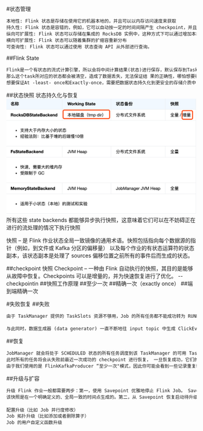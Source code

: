 #状态管理
```asp
本地性: Flink 状态是存储在使用它的机器本地的，并且可以以内存访问速度来获取
持久性: Flink 状态是容错的，例如，它可以自动按一定的时间间隔产生 checkpoint，并且在任务失败后进行恢复
纵向可扩展性: Flink 状态可以存储在集成的 RocksDB 实例中，这种方式下可以通过增加本地磁盘来扩展空间
横向可扩展性: Flink 状态可以随着集群的扩缩容重新分布
可查询性: Flink 状态可以通过使用 状态查询 API 从外部进行查询。
```
##Flink State
```asp
Flink是一个有状态的流式计算引擎，所以会将中间计算结果(状态)进行保存，默认保存到TaskManager 的堆内存中，但是当task挂掉，
那么这个task所对应的状态都会被清空，造成了数据丢失，无法保证结 果的正确性，哪怕想要得到正确结果，所有数据都要重新计算一遍，效率很低。
想要保证At -least- once和Exactly-once，需要把数据状态持久化到更安全的存储介质中，Flink提供了堆内内存、堆外内 存、HDFS、RocksDB等存储介质
```
##状态快照
状态持久化与恢复
![](.z_05_flink_01_核心功能_有状态计算_精确一次语义_checkpoint_images/8523876f.png)
所有这些 state backends 都能够异步执行快照，这意味着它们可以在不妨碍正在进行的流处理的情况下执行快照

快照 – 是 Flink 作业状态全局一致镜像的通用术语。快照包括指向每个数据源的指针（例如，到文件或 Kafka 分区的偏移量）
以及每个作业的有状态运算符的状态副本，该状态副本是处理了 sources 偏移位置之前所有的事件后而生成的状态。

##checkpoint 快照
Checkpoint – 一种由 Flink 自动执行的快照，其目的是能够从故障中恢复。Checkpoints 可以是增量的，并为快速恢复进行了优化。
 --checkpointin
##快照工作原理
##至少一次
##精确一次（exactly once）
##端到端精确一次

#失败恢复
##失败
```asp
由于 TaskManager 提供的 TaskSlots 资源不够用，Job 的所有任务都不能成功转为 RUNNING 状态，直到有新的 TaskManager 可用。在此之前，该 Job 将经历一个取消和重新提交 不断循环的过程。

与此同时，数据生成器 (data generator) 一直不断地往 input topic 中生成 ClickEvent 事件，在生产环境中也经常出现这种 Job 挂掉但源头还在不断产生数据的情况
```
##恢复
```asp
JobManager 就会将处于 SCHEDULED 状态的所有任务调度到该 TaskManager 的可用 TaskSlots 中运行，
此时所有的任务将会从失败前最近一次成功的 checkpoint 进行恢复， 一旦恢复成功，它们的状态将转变为 RUNNING
由于我们使用的是 FlinkKafkaProducer “至少一次"模式，因此你可能会看到一些记录重复输出多次
```
##升级与扩容
[](https://nightlies.apache.org/flink/flink-docs-release-1.14/zh/docs/try-flink/flink-operations-playground/#%E8%8E%B7%E5%8F%96%E6%89%80%E6%9C%89%E8%BF%90%E8%A1%8C%E4%B8%AD%E7%9A%84-job)
```asp
升级 Flink 作业一般都需要两步：第一，使用 Savepoint 优雅地停止 Flink Job。 Savepoint 是整个应用程序状态的一次快照（类似于 checkpoint ），
该快照是在一个明确定义的、全局一致的时间点生成的。第二，从 Savepoint 恢复启动待升级的 Flink Job。 在此，“升级”包含如下几种含义：

配置升级（比如 Job 并行度修改）
Job 拓扑升级（比如添加或者删除算子）
Job 的用户自定义函数升级
```
